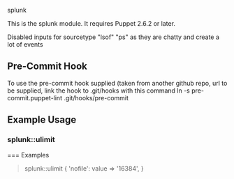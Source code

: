 splunk

This is the splunk module.  It requires Puppet 2.6.2 or later.

Disabled inputs for  sourcetype "lsof" "ps" as they are chatty and create a lot of events

## Pre-Commit Hook
To use the pre-commit hook supplied (taken from another github repo, url to be supplied, link the hook to .git/hooks with this command
ln -s pre-commit.puppet-lint .git/hooks/pre-commit

## Example Usage

### splunk::ulimit
=== Examples

>  splunk::ulimit { 'nofile':
>    value => '16384',
>  }


